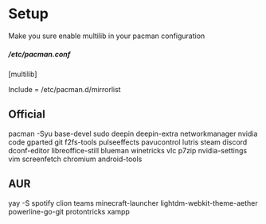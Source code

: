 # Setup
Make you sure enable multilib in your pacman configuration <br/>

##### /etc/pacman.conf

[multilib]

Include = /etc/pacman.d/mirrorlist

## Official

pacman -Syu base-devel sudo deepin deepin-extra networkmanager nvidia code gparted git f2fs-tools pulseeffects pavucontrol lutris steam discord dconf-editor libreoffice-still blueman winetricks vlc p7zip nvidia-settings vim screenfetch chromium android-tools

## AUR

yay -S spotify clion teams minecraft-launcher lightdm-webkit-theme-aether powerline-go-git protontricks xampp
